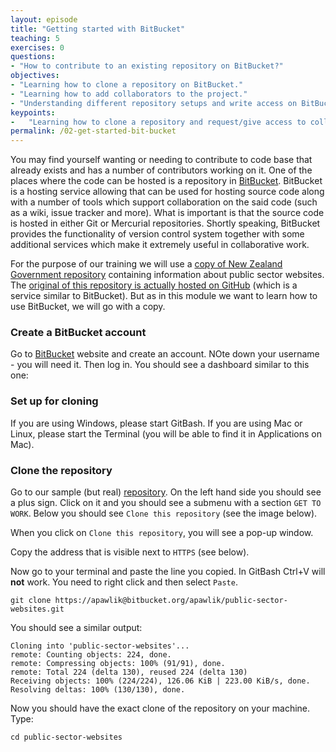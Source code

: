 ```yaml
---
layout: episode
title: "Getting started with BitBucket"
teaching: 5
exercises: 0
questions:
- "How to contribute to an existing repository on BitBucket?"
objectives:
- "Learning how to clone a repository on BitBucket."
- "Learning how to add collaborators to the project."
- "Understanding different repository setups and write access on BitBucket."
keypoints:
-   "Learning how to clone a repository and request/give access to collaborators."
permalink: /02-get-started-bit-bucket
---
```


You may find yourself wanting or needing to contribute to code base that already exists and has a number of contributors working on it. One of the places where the code can be hosted is a repository in [BitBucket](https://bitbucket.org/). BitBucket is a hosting service allowing that can be used for hosting source code along with a number of tools which support collaboration on the said code (such as a wiki, issue tracker and more). What is important is that the source code is hosted in either Git or Mercurial repositories. Shortly speaking, BitBucket provides the functionality of version control system together with some additional services which make it extremely useful in collaborative work.

For the purpose of our training we will use a [copy of New Zealand Government repository](https://bitbucket.org/apawlik/public-sector-websites) containing information about public sector websites. The [original of this repository is actually hosted on GitHub](https://github.com/GOVTNZ/public-sector-websites) (which is a service similar to BitBucket). But as in this module we want to learn how to use BitBucket, we will go with a copy.

### Create a BitBucket account

Go to [BitBucket](https://bitbucket.org/account/signup/) website and create an account. NOte down your username - you will need it. Then log in.
You should see a dashboard similar to this one:


### Set up for cloning

If you are using Windows, please start GitBash. If you are using Mac or Linux, please start the Terminal (you will be able to find it in Applications on Mac).

### Clone the repository

Go to our sample (but real) [repository](https://bitbucket.org/apawlik/public-sector-websites). On the left hand side you should see a plus sign. Click on it and you should see a submenu with a section `GET TO WORK`. Below you should see `Clone this repository` (see the image below).


When you click on `Clone this repository`, you will see a pop-up window.


Copy the address that is visible next to `HTTPS` (see below).

Now go to your terminal and paste the line you copied. In GitBash Ctrl+V will **not** work. You need to right click and then select `Paste`.

```
git clone https://apawlik@bitbucket.org/apawlik/public-sector-websites.git
```

You should see a similar output:

```
Cloning into 'public-sector-websites'...
remote: Counting objects: 224, done.
remote: Compressing objects: 100% (91/91), done.
remote: Total 224 (delta 130), reused 224 (delta 130)
Receiving objects: 100% (224/224), 126.06 KiB | 223.00 KiB/s, done.
Resolving deltas: 100% (130/130), done.
```

Now you should have the exact clone of the repository on your machine. Type:

```
cd public-sector-websites
```
